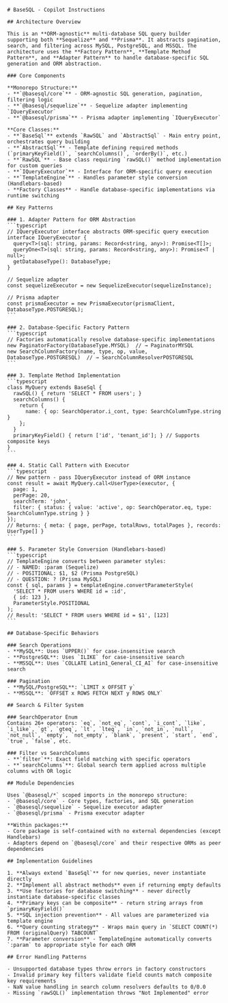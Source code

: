 ````instructions
# BaseSQL - Copilot Instructions

## Architecture Overview

This is an **ORM-agnostic** multi-database SQL query builder supporting both **Sequelize** and **Prisma**. It abstracts pagination, search, and filtering across MySQL, PostgreSQL, and MSSQL. The architecture uses the **Factory Pattern**, **Template Method Pattern**, and **Adapter Pattern** to handle database-specific SQL generation and ORM abstraction.

### Core Components

**Monorepo Structure:**
- **`@basesql/core`** - ORM-agnostic SQL generation, pagination, filtering logic
- **`@basesql/sequelize`** - Sequelize adapter implementing `IQueryExecutor`
- **`@basesql/prisma`** - Prisma adapter implementing `IQueryExecutor`

**Core Classes:**
- **`BaseSql`** extends `RawSQL` and `AbstractSql` - Main entry point, orchestrates query building
- **`AbstractSql`** - Template defining required methods (`primaryKeyField()`, `searchColumns()`, `orderBy()`, etc.)
- **`RawSQL`** - Base class requiring `rawSQL()` method implementation for custom queries
- **`IQueryExecutor`** - Interface for ORM-specific query execution
- **`TemplateEngine`** - Handles parameter style conversion (Handlebars-based)
- **Factory Classes** - Handle database-specific implementations via runtime switching

## Key Patterns

### 1. Adapter Pattern for ORM Abstraction
```typescript
// IQueryExecutor interface abstracts ORM-specific query execution
interface IQueryExecutor {
  query<T>(sql: string, params: Record<string, any>): Promise<T[]>;
  queryOne<T>(sql: string, params: Record<string, any>): Promise<T | null>;
  getDatabaseType(): DatabaseType;
}

// Sequelize adapter
const sequelizeExecutor = new SequelizeExecutor(sequelizeInstance);

// Prisma adapter  
const prismaExecutor = new PrismaExecutor(prismaClient, DatabaseType.POSTGRESQL);
```

### 2. Database-Specific Factory Pattern
```typescript
// Factories automatically resolve database-specific implementations
new PaginatorFactory(DatabaseType.MYSQL)  // → PaginatorMYSQL
new SearchColumnFactory(name, type, op, value, DatabaseType.POSTGRESQL)  // → SearchColumnResolverPOSTGRESQL
```

### 3. Template Method Implementation
```typescript
class MyQuery extends BaseSql {
  rawSQL() { return 'SELECT * FROM users'; }
  searchColumns() { 
    return { 
      name: { op: SearchOperator.i_cont, type: SearchColumnType.string } 
    }; 
  }
  primaryKeyField() { return ['id', 'tenant_id']; } // Supports composite keys
}
```

### 4. Static Call Pattern with Executor
```typescript
// New pattern - pass IQueryExecutor instead of ORM instance
const result = await MyQuery.call<UserType>(executor, {
  page: 1,
  perPage: 20,
  searchTerm: 'john',
  filter: { status: { value: 'active', op: SearchOperator.eq, type: SearchColumnType.string } }
});
// Returns: { meta: { page, perPage, totalRows, totalPages }, records: UserType[] }
```

### 5. Parameter Style Conversion (Handlebars-based)
```typescript
// TemplateEngine converts between parameter styles:
// - NAMED: :param (Sequelize)
// - POSITIONAL: $1, $2 (Prisma PostgreSQL)
// - QUESTION: ? (Prisma MySQL)
const { sql, params } = templateEngine.convertParameterStyle(
  'SELECT * FROM users WHERE id = :id',
  { id: 123 },
  ParameterStyle.POSITIONAL
);
// Result: 'SELECT * FROM users WHERE id = $1', [123]
```

## Database-Specific Behaviors

### Search Operations
- **MySQL**: Uses `UPPER()` for case-insensitive search
- **PostgreSQL**: Uses `ILIKE` for case-insensitive search  
- **MSSQL**: Uses `COLLATE Latin1_General_CI_AI` for case-insensitive search

### Pagination
- **MySQL/PostgreSQL**: `LIMIT x OFFSET y`
- **MSSQL**: `OFFSET x ROWS FETCH NEXT y ROWS ONLY`

## Search & Filter System

### SearchOperator Enum
Contains 26+ operators: `eq`, `not_eq`, `cont`, `i_cont`, `like`, `i_like`, `gt`, `gteq`, `lt`, `lteq`, `in`, `not_in`, `null`, `not_null`, `empty`, `not_empty`, `blank`, `present`, `start`, `end`, `true`, `false`, etc.

### Filter vs SearchColumns
- **`filter`**: Exact field matching with specific operators
- **`searchColumns`**: Global search term applied across multiple columns with OR logic

## Module Dependencies

Uses `@basesql/*` scoped imports in the monorepo structure:
- `@basesql/core` - Core types, factories, and SQL generation
- `@basesql/sequelize` - Sequelize executor adapter
- `@basesql/prisma` - Prisma executor adapter

**Within packages:**
- Core package is self-contained with no external dependencies (except Handlebars)
- Adapters depend on `@basesql/core` and their respective ORMs as peer dependencies

## Implementation Guidelines

1. **Always extend `BaseSql`** for new queries, never instantiate directly
2. **Implement all abstract methods** even if returning empty defaults
3. **Use factories for database switching** - never directly instantiate database-specific classes
4. **Primary keys can be composite** - return string arrays from `primaryKeyField()`
5. **SQL injection prevention** - All values are parameterized via template engine
6. **Query counting strategy** - Wraps main query in `SELECT COUNT(*) FROM (originalQuery) TABCOUNT`
7. **Parameter conversion** - TemplateEngine automatically converts `:param` to appropriate style for each ORM

## Error Handling Patterns

- Unsupported database types throw errors in factory constructors
- Invalid primary key filters validate field counts match composite key requirements
- NaN value handling in search column resolvers defaults to 0/0.0
- Missing `rawSQL()` implementation throws "Not Implemented" error